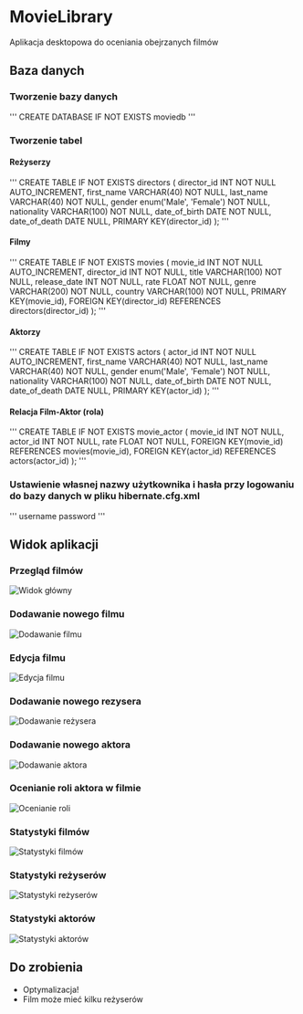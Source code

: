 # MovieLibrary
Aplikacja desktopowa do oceniania obejrzanych filmów

## Baza danych

### Tworzenie bazy danych
'''
CREATE DATABASE IF NOT EXISTS moviedb
'''

### Tworzenie tabel

#### Reżyserzy
'''
CREATE TABLE IF NOT EXISTS directors
(
    director_id INT NOT NULL AUTO_INCREMENT,
    first_name VARCHAR(40) NOT NULL,
    last_name VARCHAR(40) NOT NULL,
    gender enum('Male', 'Female') NOT NULL,
    nationality VARCHAR(100) NOT NULL,
    date_of_birth DATE NOT NULL,
    date_of_death DATE NULL,
    PRIMARY KEY(director_id)
);
'''

#### Filmy
'''
CREATE TABLE IF NOT EXISTS movies
(
    movie_id INT NOT NULL AUTO_INCREMENT,
    director_id INT NOT NULL,
    title VARCHAR(100) NOT NULL,
    release_date INT NOT NULL,
    rate FLOAT NOT NULL,
    genre VARCHAR(200) NOT NULL,
    country VARCHAR(100) NOT NULL,
    PRIMARY KEY(movie_id),
    FOREIGN KEY(director_id) REFERENCES directors(director_id)
);
'''

#### Aktorzy
'''
CREATE TABLE IF NOT EXISTS actors
(
    actor_id INT NOT NULL AUTO_INCREMENT,
    first_name VARCHAR(40) NOT NULL,
    last_name VARCHAR(40) NOT NULL,
    gender enum('Male', 'Female') NOT NULL,
    nationality VARCHAR(100) NOT NULL,
    date_of_birth DATE NOT NULL,
    date_of_death DATE NULL,
    PRIMARY KEY(actor_id)
);
'''

#### Relacja Film-Aktor (rola)
'''
CREATE TABLE IF NOT EXISTS movie_actor
(
    movie_id INT NOT NULL,
    actor_id INT NOT NULL,
	rate FLOAT NOT NULL,
    FOREIGN KEY(movie_id) REFERENCES movies(movie_id),
   	FOREIGN KEY(actor_id) REFERENCES actors(actor_id)
);
'''

### Ustawienie własnej nazwy użytkownika i hasła przy logowaniu do bazy danych w pliku hibernate.cfg.xml
'''
<property name="hibernate.connection.username">username</property>
<property name="hibernate.connection.password">password</property>
'''

## Widok aplikacji

### Przegląd filmów
![Widok główny](/screenshots/view_main.png?raw=true)

### Dodawanie nowego filmu
![Dodawanie filmu](/screenshots/view_add_movie.png?raw=true)

### Edycja filmu
![Edycja filmu](/screenshots/view_edit_movie.png?raw=true)

### Dodawanie nowego rezysera
![Dodawanie reżysera](/screenshots/view_add_director.png?raw=true)

### Dodawanie nowego aktora
![Dodawanie aktora](/screenshots/view_add_actor.png?raw=true)

### Ocenianie roli aktora w filmie
![Ocenianie roli](/screenshots/view_rate_actor.png?raw=true)

### Statystyki filmów
![Statystyki filmów](/screenshots/view_movies.png?raw=true)

### Statystyki reżyserów
![Statystyki reżyserów](/screenshots/view_directors.png?raw=true)

### Statystyki aktorów
![Statystyki aktorów](/screenshots/view_actors.png?raw=true)


## Do zrobienia
- Optymalizacja!
- Film może mieć kilku reżyserów